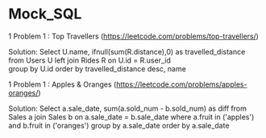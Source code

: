 # Mock_SQL
1 Problem 1 : Top Travellers (https://leetcode.com/problems/top-travellers/)

Solution:
Select U.name, ifnull(sum(R.distance),0)  as travelled_distance 
from Users U
left join Rides R
on U.id = R.user_id  
group by U.id
order by travelled_distance desc, name     

1 Problem 1 : Apples & Oranges (https://leetcode.com/problems/apples-oranges/)

Solution:
Select a.sale_date, sum(a.sold_num - b.sold_num) as diff
from Sales a
join Sales b
on a.sale_date = b.sale_date
where a.fruit in ('apples') and b.fruit in ('oranges') 
group by a.sale_date
order by a.sale_date